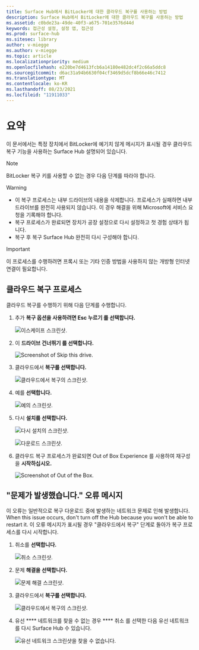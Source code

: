 ```yaml
---
title: Surface Hub에서 BitLocker에 대한 클라우드 복구를 사용하는 방법
description: Surface Hub에서 BitLocker에 대한 클라우드 복구를 사용하는 방법
ms.assetid: c0bde23a-49de-40f3-a675-701e3576d44d
keywords: 접근성 설정, 설정 앱, 접근성
ms.prod: surface-hub
ms.sitesec: library
author: v-miegge
ms.author: v-miegge
ms.topic: article
ms.localizationpriority: medium
ms.openlocfilehash: e220be7d4613fcb6a14180e482dc4f2c66a5ddc8
ms.sourcegitcommit: d6ac31a94b6630f04cf3469d5dcf8b66e46c7412
ms.translationtype: MT
ms.contentlocale: ko-KR
ms.lasthandoff: 08/23/2021
ms.locfileid: "11911033"
---
```

# <a name="summary"></a>요약

이 문서에서는 특정 장치에서 BitLocker에 예기치 않게 메시지가 표시될 경우 클라우드 복구 기능을 사용하는 Surface Hub 설명되어 있습니다.

> [!NOTE]
> BitLocker 복구 키를 사용할 수 없는 경우 다음 단계를 따라야 합니다.

> [!WARNING]
> * 이 복구 프로세스는 내부 드라이브의 내용을 삭제합니다. 프로세스가 실패하면 내부 드라이브를 완전히 사용되지 않습니다. 이 경우 해결을 위해 Microsoft에 서비스 요청을 기록해야 합니다.
> * 복구 프로세스가 완료되면 장치가 공장 설정으로 다시 설정하고 첫 경험 상태가 됩니다.
> * 복구 후 복구 Surface Hub 완전히 다시 구성해야 합니다.

> [!IMPORTANT]
> 이 프로세스를 수행하려면 프록시 또는 기타 인증 방법을 사용하지 않는 개방형 인터넷 연결이 필요합니다.

## <a name="cloud-recovery-process"></a>클라우드 복구 프로세스

클라우드 복구를 수행하기 위해 다음 단계를 수행합니다.

1. 추가 **복구 옵션을 사용하려면 Esc 누르기 를 선택합니다.**

   ![이스케이프 스크린샷.](images/01-escape.png)

1. 이 **드라이브 건너뛰기 를 선택합니다.**

   ![Screenshot of Skip this drive.](images/02-skip-this-drive.png)

1. 클라우드에서 **복구를 선택합니다.**

   ![클라우드에서 복구의 스크린샷.](images/03-recover-from-cloud.png)

1. 예를 **선택합니다.**

   ![예의 스크린샷.](images/04-yes.png)

1. 다시 **설치를 선택합니다.**

   ![다시 설치의 스크린샷.](images/05a-reinstall.png)

   ![다운로드 스크린샷.](images/05b-downloading.png)

1. 클라우드 복구 프로세스가 완료되면 Out of Box Experience 를 사용하여 재구성을 **시작하십시오.**

   ![Screenshot of Out of the Box.](images/06-out-of-box.png)

## <a name="something-went-wrong-error-message"></a>"문제가 발생했습니다." 오류 메시지

이 오류는 일반적으로 복구 다운로드 중에 발생하는 네트워크 문제로 인해 발생합니다. When this issue occurs, don't turn off the Hub because you won't be able to restart it. 이 오류 메시지가 표시될 경우 "클라우드에서 복구" 단계로 돌아가 복구 프로세스를 다시 시작합니다.

1. 취소를 **선택합니다.**

   ![취소 스크린샷.](images/07-cancel.png)

1. 문제 **해결을 선택합니다.**

   ![문제 해결 스크린샷.](images/08-troubleshoot.png)

1. 클라우드에서 **복구를 선택합니다.**

   ![클라우드에서 복구의 스크린샷.](images/09-recover-from-cloud2.png)

1. 유선 **** 네트워크를 찾을 수 없는 경우 **** 취소 를 선택한 다음 유선 네트워크를 다시 Surface Hub 수 있습니다.

   ![유선 네트워크 스크린샷을 찾을 수 없습니다.](images/10-cancel.png)